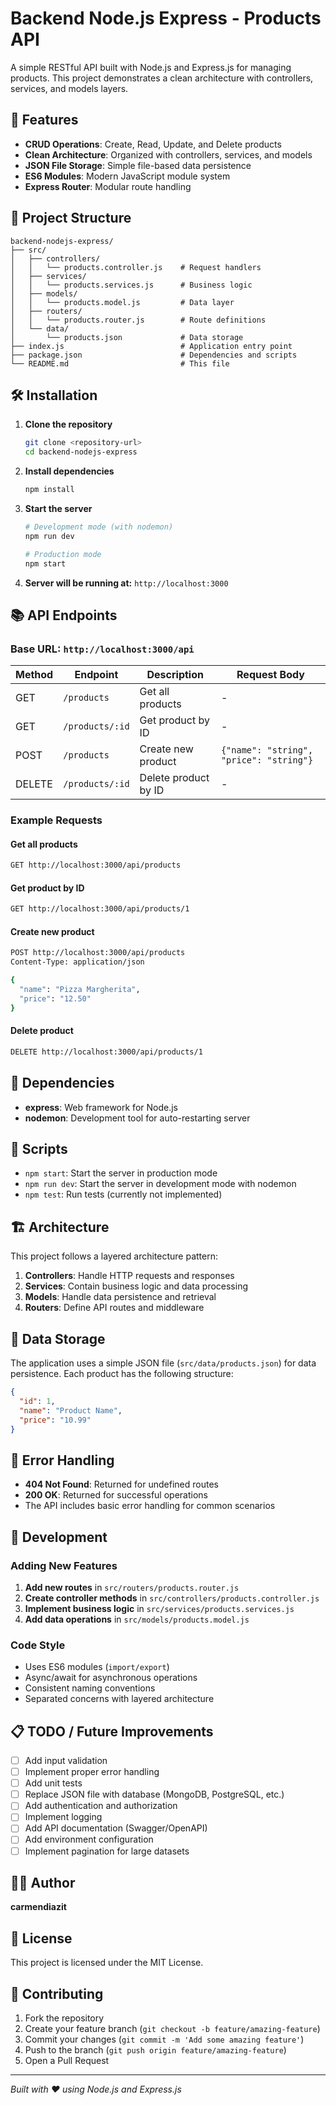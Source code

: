 # Backend Node.js Express - Products API

A simple RESTful API built with Node.js and Express.js for managing products. This project demonstrates a clean architecture with controllers, services, and models layers.

## 🚀 Features

- **CRUD Operations**: Create, Read, Update, and Delete products
- **Clean Architecture**: Organized with controllers, services, and models
- **JSON File Storage**: Simple file-based data persistence
- **ES6 Modules**: Modern JavaScript module system
- **Express Router**: Modular route handling

## 📁 Project Structure

```
backend-nodejs-express/
├── src/
│   ├── controllers/
│   │   └── products.controller.js    # Request handlers
│   ├── services/
│   │   └── products.services.js      # Business logic
│   ├── models/
│   │   └── products.model.js         # Data layer
│   ├── routers/
│   │   └── products.router.js        # Route definitions
│   └── data/
│       └── products.json             # Data storage
├── index.js                          # Application entry point
├── package.json                      # Dependencies and scripts
└── README.md                         # This file
```

## 🛠️ Installation

1. **Clone the repository**
   ```bash
   git clone <repository-url>
   cd backend-nodejs-express
   ```

2. **Install dependencies**
   ```bash
   npm install
   ```

3. **Start the server**
   ```bash
   # Development mode (with nodemon)
   npm run dev
   
   # Production mode
   npm start
   ```

4. **Server will be running at:** `http://localhost:3000`

## 📚 API Endpoints

### Base URL: `http://localhost:3000/api`

| Method | Endpoint | Description | Request Body |
|--------|----------|-------------|---------------|
| GET    | `/products` | Get all products | - |
| GET    | `/products/:id` | Get product by ID | - |
| POST   | `/products` | Create new product | `{"name": "string", "price": "string"}` |
| DELETE | `/products/:id` | Delete product by ID | - |

### Example Requests

#### Get all products
```bash
GET http://localhost:3000/api/products
```

#### Get product by ID
```bash
GET http://localhost:3000/api/products/1
```

#### Create new product
```bash
POST http://localhost:3000/api/products
Content-Type: application/json

{
  "name": "Pizza Margherita",
  "price": "12.50"
}
```

#### Delete product
```bash
DELETE http://localhost:3000/api/products/1
```

## 🔧 Dependencies

- **express**: Web framework for Node.js
- **nodemon**: Development tool for auto-restarting server

## 📝 Scripts

- `npm start`: Start the server in production mode
- `npm run dev`: Start the server in development mode with nodemon
- `npm test`: Run tests (currently not implemented)

## 🏗️ Architecture

This project follows a layered architecture pattern:

1. **Controllers**: Handle HTTP requests and responses
2. **Services**: Contain business logic and data processing
3. **Models**: Handle data persistence and retrieval
4. **Routers**: Define API routes and middleware

## 💾 Data Storage

The application uses a simple JSON file (`src/data/products.json`) for data persistence. Each product has the following structure:

```json
{
  "id": 1,
  "name": "Product Name",
  "price": "10.99"
}
```

## 🚦 Error Handling

- **404 Not Found**: Returned for undefined routes
- **200 OK**: Returned for successful operations
- The API includes basic error handling for common scenarios

## 🔄 Development

### Adding New Features

1. **Add new routes** in `src/routers/products.router.js`
2. **Create controller methods** in `src/controllers/products.controller.js`
3. **Implement business logic** in `src/services/products.services.js`
4. **Add data operations** in `src/models/products.model.js`

### Code Style

- Uses ES6 modules (`import/export`)
- Async/await for asynchronous operations
- Consistent naming conventions
- Separated concerns with layered architecture

## 📋 TODO / Future Improvements

- [ ] Add input validation
- [ ] Implement proper error handling
- [ ] Add unit tests
- [ ] Replace JSON file with database (MongoDB, PostgreSQL, etc.)
- [ ] Add authentication and authorization
- [ ] Implement logging
- [ ] Add API documentation (Swagger/OpenAPI)
- [ ] Add environment configuration
- [ ] Implement pagination for large datasets

## 👨‍💻 Author

**carmendiazit**

## 📄 License

This project is licensed under the MIT License.

## 🤝 Contributing

1. Fork the repository
2. Create your feature branch (`git checkout -b feature/amazing-feature`)
3. Commit your changes (`git commit -m 'Add some amazing feature'`)
4. Push to the branch (`git push origin feature/amazing-feature`)
5. Open a Pull Request

---

*Built with ❤️ using Node.js and Express.js*
